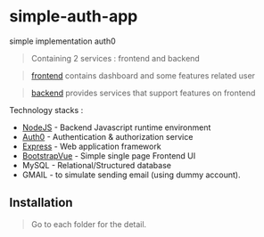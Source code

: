 # simple-auth-app
simple implementation auth0

> Containing 2 services : frontend and backend

> [frontend] contains dashboard and some features related user

> [backend] provides services that support features on frontend

Technology stacks :

- [NodeJS] - Backend Javascript runtime environment
- [Auth0] - Authentication & authorization service
- [Express] - Web application framework
- [BootstrapVue] - Simple single page Frontend UI
- MySQL - Relational/Structured database
- GMAIL - to simulate sending email (using dummy account).

[Auth0]: <https://auth0.com>
[NodeJS]: <https://nodejs.org>
[Express]: <https://expressjs.com>
[BootstrapVue]: <https://bootstrap-vue.org/>
[frontend]: <https://github.com/defecode/simple-auth-app/tree/main/simple-fe>
[backend]: <https://github.com/defecode/simple-auth-app/tree/main/simple-app>
## Installation
> Go to each folder for the detail.